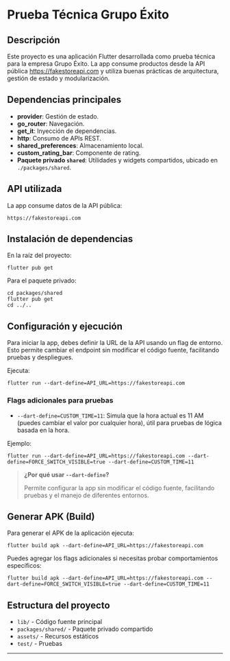 # Prueba Técnica Grupo Éxito

## Descripción

Este proyecto es una aplicación Flutter desarrollada como prueba técnica para la empresa Grupo Éxito. La app consume productos desde la API pública https://fakestoreapi.com y utiliza buenas prácticas de arquitectura, gestión de estado y modularización.

## Dependencias principales

- **provider**: Gestión de estado.
- **go_router**: Navegación.
- **get_it**: Inyección de dependencias.
- **http**: Consumo de APIs REST.
- **shared_preferences**: Almacenamiento local.
- **custom_rating_bar**: Componente de rating.
- **Paquete privado `shared`**: Utilidades y widgets compartidos, ubicado en `./packages/shared`.

## API utilizada

La app consume datos de la API pública:
```
https://fakestoreapi.com
```


## Instalación de dependencias

En la raíz del proyecto:
```
flutter pub get
```
Para el paquete privado:
```
cd packages/shared
flutter pub get
cd ../..
```

## Configuración y ejecución

Para iniciar la app, debes definir la URL de la API usando un flag de entorno. Esto permite cambiar el endpoint sin modificar el código fuente, facilitando pruebas y despliegues.

Ejecuta:
```
flutter run --dart-define=API_URL=https://fakestoreapi.com
```


### Flags adicionales para pruebas

- `--dart-define=CUSTOM_TIME=11`: Simula que la hora actual es 11 AM (puedes cambiar el valor por cualquier hora), útil para pruebas de lógica basada en la hora.

Ejemplo:
```
flutter run --dart-define=API_URL=https://fakestoreapi.com --dart-define=FORCE_SWITCH_VISIBLE=true --dart-define=CUSTOM_TIME=11
```

> **¿Por qué usar `--dart-define`?**
>
> Permite configurar la app sin modificar el código fuente, facilitando pruebas y el manejo de diferentes entornos.

## Generar APK (Build)

Para generar el APK de la aplicación ejecuta:
```
flutter build apk --dart-define=API_URL=https://fakestoreapi.com
```
Puedes agregar los flags adicionales si necesitas probar comportamientos específicos:
```
flutter build apk --dart-define=API_URL=https://fakestoreapi.com --dart-define=FORCE_SWITCH_VISIBLE=true --dart-define=CUSTOM_TIME=11
```

## Estructura del proyecto

- `lib/` - Código fuente principal
- `packages/shared/` - Paquete privado compartido
- `assets/` - Recursos estáticos
- `test/` - Pruebas

---


